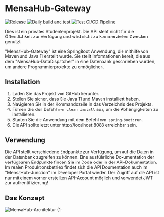 # MensaHub-Gateway

[![Release](https://github.com/olech2412/MensaHub-Gateway/actions/workflows/Release.yml/badge.svg)](https://github.com/olech2412/MensaHub-Gateway/actions/workflows/Release.yml)
[![Daily build and test](https://github.com/olech2412/MensaHub-Gateway/actions/workflows/maven.yml/badge.svg)](https://github.com/olech2412/MensaHub-Gateway/actions/workflows/maven.yml)
[![Test CI/CD Pipeline](https://github.com/olech2412/MensaHub-Gateway/actions/workflows/TestPipeline.yml/badge.svg)](https://github.com/olech2412/MensaHub-Gateway/actions/workflows/TestPipeline.yml)

Dies ist ein privates Studentenprojekt. Die API steht nicht für die Öffentlichkeit zur Verfügung und wird nicht zu kommerziellen Zwecken genutzt.

"MensaHub-Gateway" ist eine SpringBoot Anwendung, die mithilfe von Maven und Java 11 erstellt wurde. Sie stellt Informationen bereit, die aus dem "MensaHub-DataDispatcher" in eine Datenbank geschrieben wurden, um andere Programmierprojekte zu ermöglichen.

## Installation

1. Laden Sie das Projekt von GitHub herunter.
2. Stellen Sie sicher, dass Sie Java 11 und Maven installiert haben.
3. Navigieren Sie in der Kommandozeile in das Verzeichnis des Projekts.
4. Führen Sie den Befehl `mvn clean install` aus, um die Abhängigkeiten zu installieren.
5. Starten Sie die Anwendung mit dem Befehl `mvn spring-boot:run`.
6. Die API sollte jetzt unter http://localhost:8083 erreichbar sein.

## Verwendung

Die API stellt verschiedene Endpunkte zur Verfügung, um auf die Daten in der Datenbank zugreifen zu können. Eine ausführliche Dokumentation der verfügbaren Endpunkte finden Sie im Code oder in der API-Dokumentation. Im realen Produktionsbetrieb findet sich die API Doumentation auch im "MensaHub-Junction" im Developer Portal wieder.
Der Zugriff auf die API ist nur mit einem vorher erstellten API-Account möglich und verwendet JWT zur authentifizierung!

## Das Konzept
![MensaHub-Architektur (1)](https://github.com/olech2412/MensaHub-Junction/assets/76694468/f916f0ff-b0ac-48ee-8f80-5876b9b46e19)
